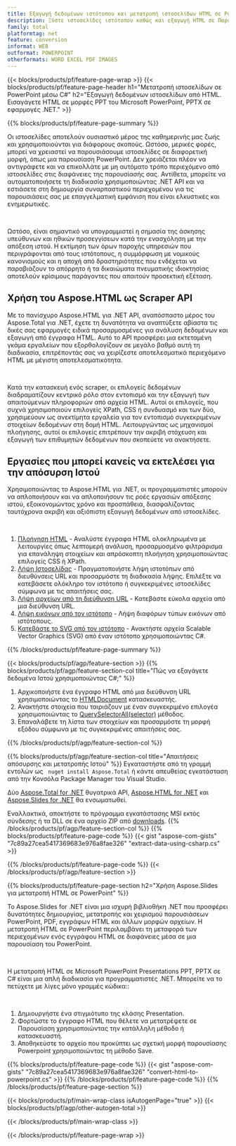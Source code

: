 ```yaml
---
title: Εξαγωγή δεδομένων ιστότοπου και μετατροπή ιστοσελίδων HTML σε PowerPoint χρησιμοποιώντας C#
description: Ξύστε ιστοσελίδες ιστότοπου καθώς και εξαγωγή HTML σε Παρουσιάσεις Microsoft Powerpoint εντός εφαρμογών .NET
family: total
platformtag: net
feature: conversion
informat: WEB
outformat: POWERPOINT
otherformats: WORD EXCEL PDF IMAGES
---
```

{{< blocks/products/pf/feature-page-wrap >}}
{{< blocks/products/pf/feature-page-header h1="Μετατροπή ιστοσελίδων σε PowerPoint μέσω C#" h2="Εξαγωγή δεδομένων ιστοσελίδων από HTML. Εισαγάγετε HTML σε μορφές PPT του Microsoft PowerPoint, PPTX σε εφαρμογές .NET." >}}

{{% blocks/products/pf/feature-page-summary %}}

<p>Οι ιστοσελίδες αποτελούν ουσιαστικό μέρος της καθημερινής μας ζωής και χρησιμοποιούνται για διάφορους σκοπούς. Ωστόσο, μερικές φορές, μπορεί να χρειαστεί να παρουσιάσουμε ιστοσελίδες σε διαφορετική μορφή, όπως μια παρουσίαση PowerPoint. Δεν χρειάζεται πλέον να αντιγράφετε και να επικολλάτε με μη αυτόματο τρόπο περιεχόμενο από ιστοσελίδες στις διαφάνειες της παρουσίασής σας. Αντίθετα, μπορείτε να αυτοματοποιήσετε τη διαδικασία χρησιμοποιώντας .NET API και να εστιάσετε στη δημιουργία συναρπαστικού περιεχομένου για τις παρουσιάσεις σας με επαγγελματική εμφάνιση που είναι ελκυστικές και ενημερωτικές.</p><br />

<p>Ωστόσο, είναι σημαντικό να υπογραμμιστεί η σημασία της άσκησης υπεύθυνων και ηθικών προσεγγίσεων κατά την ενασχόληση με την απόξεση ιστού. Η εκτίμηση των όρων παροχής υπηρεσιών που περιγράφονται από τους ιστότοπους, η συμμόρφωση με νομικούς κανονισμούς και η αποχή από δραστηριότητες που ενδέχεται να παραβιάζουν το απόρρητο ή τα δικαιώματα πνευματικής ιδιοκτησίας αποτελούν κρίσιμους παράγοντες που απαιτούν προσεκτική εξέταση.</p>

<h2 class="heading-border">Χρήση του Aspose.HTML ως Scraper API</h2>

<p>Με το πανίσχυρο Aspose.HTML για .NET API, αναπόσπαστο μέρος του Aspose.Total για .NET, έχετε τη δυνατότητα να αναπτύξετε αβίαστα τις δικές σας εφαρμογές ειδικά προσαρμοσμένες για ανάλυση δεδομένων και εξαγωγή από έγγραφα HTML. Αυτό το API προσφέρει μια εκτεταμένη γκάμα εργαλείων που εξορθολογίζουν σε μεγάλο βαθμό αυτή τη διαδικασία, επιτρέποντάς σας να χειρίζεστε αποτελεσματικά περιεχόμενο HTML με μέγιστη αποτελεσματικότητα.</p><br />

<p>
Κατά την κατασκευή ενός scraper, οι επιλογείς δεδομένων διαδραματίζουν κεντρικό ρόλο στον εντοπισμό και την εξαγωγή των απαιτούμενων πληροφοριών από αρχεία HTML. Αυτοί οι επιλογείς, που συχνά χρησιμοποιούν επιλογείς XPath, CSS ή συνδυασμό και των δύο, χρησιμεύουν ως ανεκτίμητα εργαλεία για τον εντοπισμό συγκεκριμένων στοιχείων δεδομένων στη δομή HTML. Λειτουργώντας ως μηχανισμοί πλοήγησης, αυτοί οι επιλογείς επιτρέπουν την ακριβή στόχευση και εξαγωγή των επιθυμητών δεδομένων που σκοπεύετε να ανακτήσετε.</p>

<h2 class="heading-border">Εργασίες που μπορεί κανείς να εκτελέσει για την απόσυρση Ιστού</h2>

<p>Χρησιμοποιώντας το Aspose.HTML για .NET, οι προγραμματιστές μπορούν να απλοποιήσουν και να απλοποιήσουν τις ροές εργασιών απόξεσης ιστού, εξοικονομώντας χρόνο και προσπάθεια, διασφαλίζοντας ταυτόχρονα ακριβή και αξιόπιστη εξαγωγή δεδομένων από ιστοσελίδες.</p><br />

1. [Πλοήγηση HTML](https://docs.aspose.com/html/net/html-navigation/) - Αναλύστε έγγραφα HTML ολοκληρωμένα με λειτουργίες όπως λεπτομερή ανάλυση, προσαρμοσμένο φιλτράρισμα για επανάληψη στοιχείων και απρόσκοπτη πλοήγηση χρησιμοποιώντας επιλογείς CSS ή XPath.
2. [Λήψη Ιστοσελίδας](https://docs.aspose.com/html/net/download-website/) -  Πραγματοποιήστε λήψη ιστοτόπων από διευθύνσεις URL και προσαρμόστε τη διαδικασία λήψης. Επιλέξτε να κατεβάσετε ολόκληρο τον ιστότοπο ή συγκεκριμένες ιστοσελίδες σύμφωνα με τις απαιτήσεις σας.
3. [Λήψη αρχείων από τη διεύθυνση URL](https://docs.aspose.com/html/net/download-file-from-url/) - Κατεβάστε εύκολα αρχεία από μια διεύθυνση URL.
4. [Λήψη εικόνων από τον ιστότοπο](https://docs.aspose.com/html/net/download-images-from-website/) - Λήψη διαφόρων τύπων εικόνων από ιστότοπους.
5. [Κατεβάστε το SVG από τον ιστότοπο](https://docs.aspose.com/html/net/download-svg-from-website/) - Ανακτήστε αρχεία Scalable Vector Graphics (SVG) από έναν ιστότοπο χρησιμοποιώντας C#.

{{% /blocks/products/pf/feature-page-summary  %}}

{{< blocks/products/pf/agp/feature-section >}}
{{% blocks/products/pf/agp/feature-section-col title="Πώς να εξαγάγετε δεδομένα Ιστού χρησιμοποιώντας C#;" %}}

1. Αρχικοποιήστε ένα έγγραφο HTML από μια διεύθυνση URL χρησιμοποιώντας το [HTMLDocument](https://reference.aspose.com/html/net/aspose.html/htmldocument/htmldocument/) κατασκευαστής.
2. Ανακτήστε στοιχεία που ταιριάζουν με έναν συγκεκριμένο επιλογέα χρησιμοποιώντας το [QuerySelectorAll(selector)](https://reference.aspose.com/html/net/aspose.html.dom/document/queryselectorall/) μέθοδος.
3. Επαναλάβετε τη λίστα των στοιχείων και προσαρμόστε τη μορφή εξόδου σύμφωνα με τις συγκεκριμένες απαιτήσεις σας.
 
{{% /blocks/products/pf/agp/feature-section-col %}}

{{% blocks/products/pf/agp/feature-section-col title="Απαιτήσεις απόσυρσης και μετατροπής Ιστού" %}}
Εγκαταστήστε από τη γραμμή εντολών ως ``` nuget install Aspose.Total``` ή κάντε απευθείας εγκατάσταση από την Κονσόλα Package Manager του Visual Studio.

Δύο [Aspose.Total for .NET](https://products.aspose.com/total/net/) θυγατρικά API, [Aspose.HTML for .NET](https://products.aspose.com/html/net/) και [Aspose.Slides for .NET](https://products.aspose.com/slides/net/) θα ενσωματωθεί.

Εναλλακτικά, αποκτήστε το πρόγραμμα εγκατάστασης MSI εκτός σύνδεσης ή τα DLL σε ένα αρχείο ZIP από [downloads](https://releases.aspose.com/total/net).
{{% /blocks/products/pf/agp/feature-section-col %}}
{{% blocks/products/pf/feature-page-code %}}
{{< gist "aspose-com-gists" "7c89a27cea5417369683e976a8fae326" "extract-data-using-csharp.cs" >}}

{{% /blocks/products/pf/feature-page-code %}}
{{< /blocks/products/pf/agp/feature-section >}}

{{% blocks/products/pf/feature-page-section  h2="Χρήση Aspose.Slides για μετατροπή HTML σε PowerPoint" %}}
<p>Το Aspose.Slides for .NET είναι μια ισχυρή βιβλιοθήκη .NET που προσφέρει δυνατότητες δημιουργίας, μετατροπής και χειρισμού παρουσιάσεων PowerPoint, PDF, εγγράφων HTML και άλλων μορφών αρχείων. Η μετατροπή HTML σε PowerPoint περιλαμβάνει τη μεταφορά των περιεχομένων ενός εγγράφου HTML σε διαφάνειες μέσα σε μια παρουσίαση του PowerPoint.</p><br />

<p>Η μετατροπή HTML σε Microsoft PowerPoint Presentations PPT, PPTX σε C# είναι μια απλή διαδικασία για προγραμματιστές .NET. Μπορείτε να το πετύχετε με λίγες μόνο γραμμές κώδικα::</p><br />

1. Δημιουργήστε ένα στιγμιότυπο της κλάσης Presentation.
1. Φορτώστε το έγγραφο HTML που θέλετε να μετατρέψετε σε Παρουσίαση χρησιμοποιώντας την κατάλληλη μέθοδο ή κατασκευαστή.
1. Αποθηκεύστε το αρχείο που προκύπτει ως σχετική μορφή παρουσίασης Powerpoint χρησιμοποιώντας τη μέθοδο Save.

{{% blocks/products/pf/feature-page-code %}}
{{< gist "aspose-com-gists" "7c89a27cea5417369683e976a8fae326" "convert-html-to-powerpoint.cs" >}}
{{% /blocks/products/pf/feature-page-code  %}}
{{% /blocks/products/pf/feature-page-section %}}

{{< blocks/products/pf/main-wrap-class isAutogenPage="true" >}}
{{< blocks/products/pf/agp/other-autogen-total >}}

{{< /blocks/products/pf/main-wrap-class >}}

{{< /blocks/products/pf/feature-page-wrap >}}